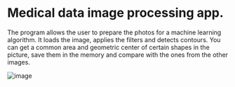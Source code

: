 # Medical data image processing app.
The program allows the user to prepare the photos for a machine learning algorithm.
It loads the image, applies the filters and detects contours.
You can get a common area and geometric center of certain shapes in the picture, save them in the memory and compare with the ones from the other images.

![image](https://user-images.githubusercontent.com/91111354/166724875-3dc20226-839b-4a5d-bc01-b80c07551aae.png)
